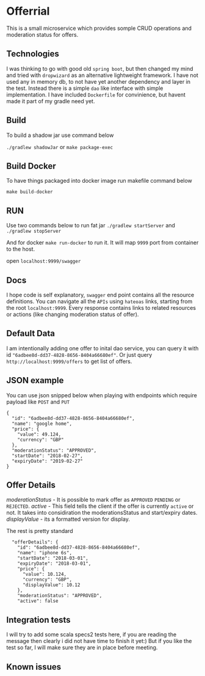 # Offerrial

This is a small microservice which provides somple CRUD operations and moderation status for offers.

## Technologies
I was thinking to go with good old `spring boot`, but then changed my mind and tried with `dropwizard` as an alternative lightweight framework. 
I have not used any in memory db, to not have yet another dependency and layer in the test. Instead there is a simple `dao` like interface with simple implementation. I have included `Dockerfile` for convinience, but havent made it part of my gradle need yet.


## Build

To build a shadow jar use command below

```./gradlew shadowJar``` or ```make package-exec```

## Build Docker
To have things packaged into docker image run makefile command below

```make build-docker``` 

## RUN
Use two commands below to run fat jar
```./gradlew startServer``` and ```./gradlew stopServer``` 

And for docker ```make run-docker``` to run it. It will map `9999` port from container to the host.

open `localhost:9999/swagger`

## Docs

I hope code is self explanatory, `swagger` end point contains all the resource definitions. 
You can navigate all the `APIs` using `hateoas` links, starting from the root `localhost:9999`. 
Every response contains links to related resources or actions (like changing moderation status of offer).

## Default Data
I am intentionally adding one offer to inital dao service, you can query it with id  `"6adbee8d-dd37-4828-8656-8404a66680ef"`.
Or just query `http://localhost:9999/offers` to get list of offers.

## JSON example
You can use json snipped below when playing with endpoints which require payload like `POST` and `PUT` 

```
{
  "id": "6adbee8d-dd37-4828-8656-8404a66680ef",
  "name": "google home",
  "price": {
    "value": 49.124,
    "currency": "GBP"
  },
  "moderationStatus": "APPROVED",
  "startDate": "2018-02-27",
  "expiryDate": "2019-02-27"
}
```
## Offer Details

*moderationStatus* - It is possible to mark offer as `APPROVED` `PENDING` or `REJECTED`. 
*active* -  This field tells the client if the offer is currently `active` or not. It takes into considiration the moderationsStatus and start/expiry dates.
*displayValue* - its a formatted version for display. 

The rest is pretty standard 

```
  "offerDetails": {
    "id": "6adbee8d-dd37-4828-8656-8404a66680ef",
    "name": "iphone 6s",
    "startDate": "2018-03-01",
    "expiryDate": "2018-03-01",
    "price": {
      "value": 10.124,
      "currency": "GBP",
      "displayValue": 10.12
    },
    "moderationStatus": "APPROVED",
    "active": false
```



## Integration tests

I will try to add some scala specs2 tests here, if you are reading the message then clearly i did not have time to finish it yet:) 
But if you like the test so far, I will make sure they are in place before meeting.

## Known issues

